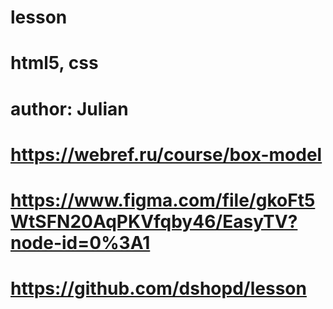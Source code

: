 # lesson

# html5, css

# author:  Julian


# https://webref.ru/course/box-model
# https://www.figma.com/file/gkoFt5WtSFN20AqPKVfqby46/EasyTV?node-id=0%3A1


# https://github.com/dshopd/lesson